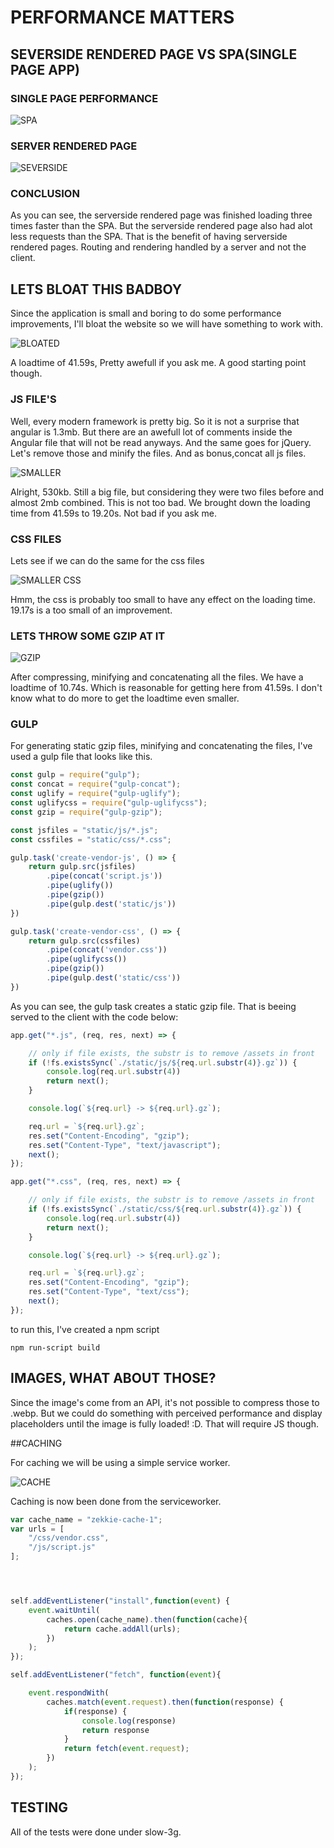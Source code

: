 # PERFORMANCE MATTERS

## SEVERSIDE RENDERED PAGE VS SPA(SINGLE PAGE APP)

### SINGLE PAGE PERFORMANCE

![SPA](https://i.gyazo.com/90bacb168a46d6f1bce303170eedf302.png)

### SERVER RENDERED PAGE

![SEVERSIDE](https://i.gyazo.com/52738735ed9e30ae70de0db71fc32e2f.png)

### CONCLUSION

As you can see, the serverside rendered page was finished loading three times faster than the SPA. But the serverside rendered page also had alot less requests than the SPA. That is the benefit of having serverside rendered pages. Routing and rendering handled by a server and not the client.

## LETS BLOAT THIS BADBOY

Since the application is small and boring to do some performance improvements, I'll bloat the website so we will have something to work with.

![BLOATED](https://i.gyazo.com/ae20a9209efa51f964f7c38e409f7ad1.png)

A loadtime of 41.59s, Pretty awefull if you ask me. A good starting point though. 

### JS FILE'S

Well, every modern framework is pretty big. So it is not a surprise that angular is 1.3mb. But there are an awefull lot of comments inside the Angular file that will not be read anyways. And the same goes for jQuery. Let's remove those and minify the files. And as bonus,concat all js files.

![SMALLER](https://i.gyazo.com/3a82b49135f10e64e2236ab3ea6bfef0.png)

Alright, 530kb. Still a big file, but considering they were two files before and almost 2mb combined. This is not too bad. We brought down the loading time from 41.59s to 19.20s. Not bad if you ask me.

### CSS FILES

Lets see if we can do the same for the css files

![SMALLER CSS](https://gyazo.com/1f58dc4277de5bd93575a199c28f5463)

Hmm, the css is probably too small to have any effect on the loading time. 19.17s is a too small of an improvement.

### LETS THROW SOME GZIP AT IT

![GZIP](https://i.gyazo.com/6efcb5a073aaff73174e0ab5419d49b7.png)

After compressing, minifying and concatenating all the files. We have a loadtime of 10.74s. Which is reasonable for getting here from 41.59s. I don't know what to do more to get the loadtime even smaller. 

### GULP

For generating static gzip files, minifying and concatenating the files, I've used a gulp file that looks like this.

```javascript
const gulp = require("gulp");
const concat = require("gulp-concat");
const uglify = require("gulp-uglify");
const uglifycss = require("gulp-uglifycss");
const gzip = require("gulp-gzip");

const jsfiles = "static/js/*.js";
const cssfiles = "static/css/*.css";

gulp.task('create-vendor-js', () => {
	return gulp.src(jsfiles)
		.pipe(concat('script.js'))
		.pipe(uglify())
		.pipe(gzip())
		.pipe(gulp.dest('static/js'))
})

gulp.task('create-vendor-css', () => {
	return gulp.src(cssfiles)
		.pipe(concat('vendor.css'))
		.pipe(uglifycss())
		.pipe(gzip())
		.pipe(gulp.dest('static/css'))
})

```
As you can see, the gulp task creates a static gzip file. That is beeing served to the client with the code below:

```javascript
app.get("*.js", (req, res, next) => {

    // only if file exists, the substr is to remove /assets in front
    if (!fs.existsSync(`./static/js/${req.url.substr(4)}.gz`)) {
    	console.log(req.url.substr(4))
        return next();
    }

    console.log(`${req.url} -> ${req.url}.gz`);

    req.url = `${req.url}.gz`;
    res.set("Content-Encoding", "gzip");
    res.set("Content-Type", "text/javascript");
    next();
});

app.get("*.css", (req, res, next) => {

    // only if file exists, the substr is to remove /assets in front
    if (!fs.existsSync(`./static/css/${req.url.substr(4)}.gz`)) {
    	console.log(req.url.substr(4))
        return next();
    }

    console.log(`${req.url} -> ${req.url}.gz`);

    req.url = `${req.url}.gz`;
    res.set("Content-Encoding", "gzip");
    res.set("Content-Type", "text/css");
    next();
});
```


to run this, I've created a npm script

```
npm run-script build
```

## IMAGES, WHAT ABOUT THOSE?

Since the image's come from an API, it's not possible to compress those to .webp. But we could do something with perceived performance and display placeholders until the image is fully loaded! :D. That will require JS though.


##CACHING

For caching we will be using a simple service worker. 

![CACHE](https://i.gyazo.com/c13cdf29f8977aa093ed0d9c5b181451.png)

Caching is now been done from the serviceworker. 


```javascript
var cache_name = "zekkie-cache-1";
var urls = [
    "/css/vendor.css",
    "/js/script.js"
];




self.addEventListener("install",function(event) {
    event.waitUntil(
        caches.open(cache_name).then(function(cache){
            return cache.addAll(urls);
        })
    );
});

self.addEventListener("fetch", function(event){

    event.respondWith(
        caches.match(event.request).then(function(response) {
            if(response) {
                console.log(response)
                return response
            }
            return fetch(event.request);
        })
    );
});
````

## TESTING

All of the tests were done under slow-3g.